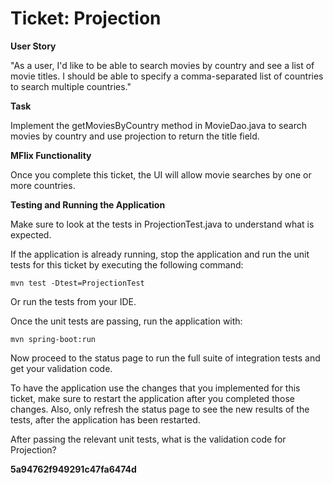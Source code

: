# Ticket: Projection

**User Story**

"As a user, I'd like to be able to search movies by country and see a list of movie titles. I should be able to specify a comma-separated list of countries to search multiple countries."

**Task**

Implement the getMoviesByCountry method in MovieDao.java to search movies by country and use projection to return the title field.

**MFlix Functionality**

Once you complete this ticket, the UI will allow movie searches by one or more countries.

**Testing and Running the Application**

Make sure to look at the tests in ProjectionTest.java to understand what is expected.

If the application is already running, stop the application and run the unit tests for this ticket by executing the following command:

```
mvn test -Dtest=ProjectionTest
```

Or run the tests from your IDE.

Once the unit tests are passing, run the application with:

```
mvn spring-boot:run
```

Now proceed to the status page to run the full suite of integration tests and get your validation code.

To have the application use the changes that you implemented for this ticket, make sure to restart the application after you completed those changes. Also, only refresh the status page to see the new results of the tests, after the application has been restarted.

After passing the relevant unit tests, what is the validation code for Projection?

**5a94762f949291c47fa6474d**
